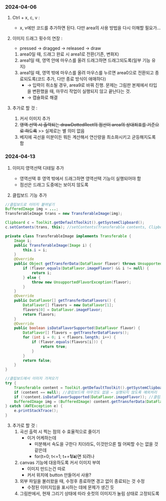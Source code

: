 
### 2024-04-06

1. Ctrl + x, c, v :
   - x, v에만 코드를 추가하면 된다. 다만 area의 사용 방법을 다시 이해할 필요가...

2. 이미지 드래그 횟수의 연장 :
   - pressed → dragged → released → draw
   1. area0일 때, 드래그 완료 시 area1로 전환(기존, 변화X)
   2. area1일 때, 영역 안에 마우스를 올려 드래그하면 드래그되도록(일부 기능 유지)
   3. area1일 때, 영역 밖에 마우스를 올려 마우스를 누르면 area0으로 전환되고 종료되도록(코드 추가, 다만 종료 방식이 애매하다)
      - → 입력이 취소될 경우, area9로 바꿔 진행. 문제는 그림판 본체에서 타입을 변환했을 때, 마무리 작업이 실행되지 않고 끝난다는 것.
      - → 캡슐화로 해결

3. 추가로 할 것 :
   1. 커서 이미지 추가
   2. ~~영역 선택 시 출력되는 drawDottedRect의 점선이 area의 상대죄표를 기준으로 하도록~~ >> 실제로는 별 의미 없음
   3. 베지에 곡선을  미분이든 뭐든 계산해서 연산량을 최소화시키고 균등해지도록 함

### 2024-04-13

1. 이미지 영역선택 디테일 추가
   - 영역선택 후 영역 밖에서 드래그하면 영역선택 기능이 실행되어야 함
   - 점선은 드래그 도중에는 보이지 않도록

2. 클립보드 기능 추가
```java
//클립보드로 이미지 붙여넣기
BufferedImage img = ...;
TransferableImage trans = new TransferableImage(img);

Clipboard c = Toolkit.getDefaultToolkit().getSystemClipboard();
c.setContents(trans, this); //setContents(Transferable contents, ClipboardOwner owner)
```
```java
private class TransferableImage implements Transferable {
    Image i;
    public TransferableImage(Image i) {
        this.i = i;
    }
    @Override
    public Object getTransferData(DataFlavor flavor) throws UnsupportedFlavorException, IOException {
        if (flavor.equals(DataFlavor.imageFlavor) && i != null) {
            return i;
        } else {
            throw new UnsupportedFlavorException(flavor);
        }
    }
    @Override
    public DataFlavor[] getTransferDataFlavors() {
        DataFlavor[] flavors = new DataFlavor[1];
        flavors[0] = DataFlavor.imageFlavor;
        return flavors;
    }
    @Override
    public boolean isDataFlavorSupported(DataFlavor flavor) {
        DataFlavor[] flavors = getTransferDataFlavors();
        for (int i = 0; i < flavors.length; i++) {
            if (flavor.equals(flavors[i])) {
                return true;
            }
        }
        return false;
    }
}
```
```java
//클립보드에서 이미지 가져오기
try {
    Transferable content = Toolkit.getDefaultToolkit().getSystemClipboard().getContents(null);
    if (content == null); //클립보드에 아무것도 없음 ← 실행되지 않도록 예외처리
    if (!content.isDataFlavorSupported(DataFlavor.imageFlavor)); //클립보드에 이미지가 없음 ← 실행되지 않도록 예외처리
    BufferedImage img = (BufferedImage) content.getTransferData(DataFlavor.imageFlavor);
} catch (AWTException e) {
    e.printStackTrace();
}
```

3. 추가로 할 것 :
   1. 곡선 출력 시 찍는 점의 수 효율적으로 줄이기
      - 이거 어케하는데
         - 미분해서 속도을 구한다 치더라도, 이것만으론 뭘 어찌할 수는 없을 것 같은데
         - for(t=0; t<=1; t+=**1/a**)면 되려나
   2. canvas 기능에 대응하도록 커서 이미지 부여 
      - 이미지 만드는건 따로
      - 커서 위치에 button 만들어서 사용?
   3. 외부 파일을 불러왔을 때, 수정후 종료하면 경고 없이 종료되는 것 수정
      - 수정된 이미지임을 표시하는 데에 문제가 생긴 듯
   4. 그림판에서, 현재 그리기 상태에 따라 숏컷의 이미지가 눌림 상태로 고정되도록

